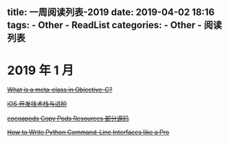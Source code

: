 title: 一周阅读列表-2019
date: 2019-04-02 18:16
tags:
    - Other
    - ReadList
categories:
    - Other
    - 阅读列表
---

# 2019 年 1 月

~~[What is a meta-class in Objective-C?](https://www.cocoawithlove.com/2010/01/what-is-meta-class-in-objective-c.html)~~

<!-- More -->

~~[iOS 开发技术栈与进阶](https://blog.cnbang.net/tech/3354/)~~

~~[cocoapods Copy Pods Resources 部分源码](https://github.com/CocoaPods/CocoaPods/blob/21f6830867cc9425bf0bac3284ff9535357fa177/lib/cocoapods/generator/file_list.rb)~~

~~[How to Write Python Command-Line Interfaces like a Pro](https://towardsdatascience.com/how-to-write-python-command-line-interfaces-like-a-pro-f782450caf0d)~~
